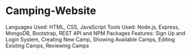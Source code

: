 # Camping-Website
Languages Used: HTML, CSS, JavaScript
Tools Used: Node.js, Express, MongoDB, Bootstrap, REST API and NPM Packages
Features: Sign Up and Login System, Creating New Camp, Showing Available Camps, Editing Existing Camps, Reviewing Camps
